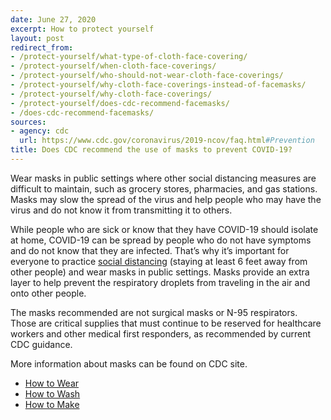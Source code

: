 ```yaml
---
date: June 27, 2020
excerpt: How to protect yourself
layout: post
redirect_from:
- /protect-yourself/what-type-of-cloth-face-covering/
- /protect-yourself/when-cloth-face-coverings/
- /protect-yourself/who-should-not-wear-cloth-face-coverings/
- /protect-yourself/why-cloth-face-coverings-instead-of-facemasks/
- /protect-yourself/why-cloth-face-coverings/
- /protect-yourself/does-cdc-recommend-facemasks/
- /does-cdc-recommend-facemasks/
sources:
- agency: cdc
  url: https://www.cdc.gov/coronavirus/2019-ncov/faq.html#Prevention
title: Does CDC recommend the use of masks to prevent COVID-19?
---
```


Wear masks in public settings where other social distancing measures are difficult to maintain, such as grocery stores, pharmacies, and gas stations. Masks may slow the spread of the virus and help people who may have the virus and do not know it from transmitting it to others.

While people who are sick or know that they have COVID-19 should isolate at home, COVID-19 can be spread by people who do not have symptoms and do not know that they are infected. That’s why it’s important for everyone to practice [social distancing](https://www.cdc.gov/coronavirus/2019-ncov/prevent-getting-sick/social-distancing.html) (staying at least 6 feet away from other people) and wear masks in public settings. Masks provide an extra layer to help prevent the respiratory droplets from traveling in the air and onto other people.

The masks recommended are not surgical masks or N-95 respirators. Those are critical supplies that must continue to be reserved for healthcare workers and other medical first responders, as recommended by current CDC guidance.

More information about masks can be found on CDC site.

* [How to Wear](https://www.cdc.gov/coronavirus/2019-ncov/prevent-getting-sick/how-to-wear-cloth-face-coverings.html)
* [How to Wash](https://www.cdc.gov/coronavirus/2019-ncov/prevent-getting-sick/how-to-wash-cloth-face-coverings.html)
* [How to Make](https://www.cdc.gov/coronavirus/2019-ncov/prevent-getting-sick/how-to-make-cloth-face-covering.html)